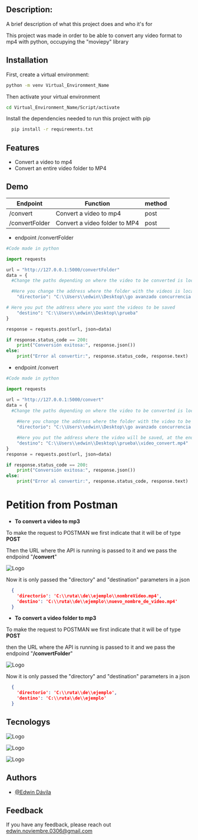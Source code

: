 
## Description:

A brief description of what this project does and who it's for

This project was made in order to be able to convert any video format to mp4 with python, occupying the "moviepy" library

## Installation

First, create a virtual environment:


```bash
python -m venv Virtual_Environment_Name
```


Then activate your virtual environment

```bash
cd Virtual_Environment_Name/Script/activate
```

Install the dependencies needed to run this project with pip

```bash
  pip install -r requirements.txt
```

## Features

- Convert a video to mp4
- Convert an entire video folder to MP4

## Demo

| Endpoint | Function | method  |
| -------- | ------- | ------- |
| /convert | Convert a video to mp4 | post |
| /convertFolder | Convert a video folder to MP4 | post|

* endpoint /convertFolder

```python
#Code made in python

import requests

url = "http://127.0.0.1:5000/convertFolder" 
data = {
  #Change the paths depending on where the video to be converted is located

  #Here you change the address where the folder with the videos is located
    "directorio": "C:\\Users\\edwin\\Desktop\\go avanzado concurrencia sin convertir",

# Here you put the address where you want the videos to be saved
    "destino": "C:\\Users\\edwin\\Desktop\\prueba"
}

response = requests.post(url, json=data)

if response.status_code == 200:
    print("Conversión exitosa:", response.json())
else:
    print("Error al convertir:", response.status_code, response.text)
```

* endpoint /convert

```python
#Code made in python

import requests

url = "http://127.0.0.1:5000/convert" 
data = {
  #Change the paths depending on where the video to be converted is located
  
    #Here you change the address where the folder with the video to be converted is located
    "directorio": "C:\\Users\\edwin\\Desktop\\go avanzado concurrencia sin convertir",

    #Here you put the address where the video will be saved, at the end the name is added to it with the mp4 extension
    "destino": "C:\\Users\\edwin\\Desktop\\prueba\\video_convert.mp4"
}
response = requests.post(url, json=data)

if response.status_code == 200:
    print("Conversión exitosa:", response.json())
else:
    print("Error al convertir:", response.status_code, response.text)
```

# Petition from Postman

- **To convert a video to mp3**

To make the request to POSTMAN we first indicate that it will be of type **POST**

Then the URL where the API is running is passed to it and we pass the endpoind "**/convert**"

![Logo](https://vlink.lol/vfm/play/imgEdwin/Captura-de-pantalla-2024-06-12-113345.png)

Now it is only passed the "directory" and "destination" parameters in a json

```json
  {
    'directorio': 'C:\\ruta\\de\\ejemplo\\nombreVideo.mp4',
    'destino': 'C:\\ruta\\de\\ejemplo\\nuevo_nombre_de_video.mp4'
  }
```
- **To convert a video folder to mp3**

To make the request to POSTMAN we first indicate that it will be of type **POST**

then the URL where the API is running is passed to it and we pass the endpoind "**/convertFolder**"

![Logo](https://vlink.lol/vfm/play/imgEdwin/Captura-de-pantalla-2024-06-12-141354.png)

Now it is only passed the "directory" and "destination" parameters in a json
```json
  {
    'directorio': 'C:\\ruta\\de\\ejemplo',
    'destino': 'C:\\ruta\\de\\ejemplo'
  }
```

## Tecnologys

![Logo](https://www.svgrepo.com/show/374016/python.svg)

![Logo](https://zulko.github.io/moviepy/_images/logo.png)

![Logo](https://www.svgrepo.com/show/508915/flask.svg)

## Authors

- [@Edwin Dávila](https://github.com/ed031104)

## Feedback

If you have any feedback, please reach out  edwin.noviembre.0306@gmail.com